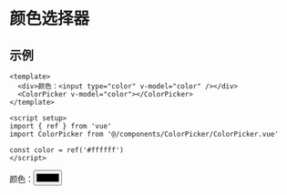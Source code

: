# 颜色选择器

<script setup>
import { ref } from 'vue'
import ColorPicker from '@/components/ColorPicker/ColorPicker.vue'

const color = ref('#ffffff')
</script>

## 示例

```vue
<template>
  <div>颜色：<input type="color" v-model="color" /></div>
  <ColorPicker v-model="color"></ColorPicker>
</template>

<script setup>
import { ref } from 'vue'
import ColorPicker from '@/components/ColorPicker/ColorPicker.vue'

const color = ref('#ffffff')
</script>
```

<div>颜色：<input type="color" v-model="color" /></div>
<ColorPicker v-model="color"></ColorPicker>
